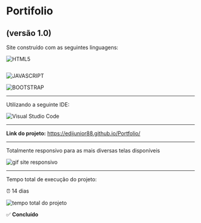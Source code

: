 <h1>Portifolio</h1>
<h2>(versão 1.0)</h2>

<p>Site construído com as seguintes linguagens:</p>

<p>
  <img src="https://img.shields.io/badge/html5-%23E34F26.svg?style=for-the-badge&logo=html5&logoColor=white" alt="HTML5">
</p>

<p>
  <img src="https://img.shields.io/badge/css3-%231572B6.svg?style=for-the-badge&logo=css3&logoColor=white" alt=""CSS3>
</p>

<p>
  <img src="https://img.shields.io/badge/javascript-%23323330.svg?style=for-the-badge&logo=javascript&logoColor=%23F7DF1E" alt="JAVASCRIPT">
</p>

<p>
  <img src="https://img.shields.io/badge/bootstrap-%23563D7C.svg?style=for-the-badge&logo=bootstrap&logoColor=white" alt="BOOTSTRAP">
</p>

<hr>

<p>Utilizando a seguinte IDE:</p>

<p>
  <img src="https://img.shields.io/badge/Visual%20Studio%20Code-0078d7.svg?style=for-the-badge&logo=visual-studio-code&logoColor=white" alt="Visual Studio Code">
</p>

<hr>

<p><strong>Link do projeto:</strong> <a href="https://edijunior88.github.io/Portfolio/" target="_blank">https://edijunior88.github.io/Portfolio/</a></p>

<hr>

<p>Totalmente responsivo para as mais diversas telas disponíveis</p>

<img src="index-github.gif" alt="gif site responsivo">

<hr>

<p>Tempo total de execução do projeto:</p>

<p>⏰ 14 dias</p>
<p>
  <img src="https://wakatime.com/badge/user/e7b8ca2e-291c-4eca-846b-95eced7beff1/project/533c7f0a-58ab-40d4-ac69-56621be38de4.svg" alt="tempo total do projeto">
</p>
<p>✅ <strong>Concluído</strong></p>
